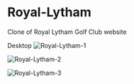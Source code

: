# Royal-Lytham
Clone of Royal Lytham Golf Club website

Desktop
![Royal-Lytham-1](https://user-images.githubusercontent.com/90648825/200376522-cdcc797e-7bd5-4ce8-8953-14522ffea85c.PNG)

![Royal-Lytham-2](https://user-images.githubusercontent.com/90648825/200400204-c70e2ca7-29a0-485c-b03c-42b77d342e72.PNG)

![Royal-Lytham-3](https://user-images.githubusercontent.com/90648825/200400241-5d61a987-d629-47fe-bf46-e5d65cae7981.PNG)

